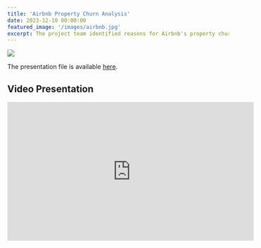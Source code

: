 ```yaml
---
title: 'Airbnb Property Churn Analysis'
date: 2023-12-10 00:00:00
featured_image: '/images/airbnb.jpg'
excerpt: The project team identified reasons for Airbnb's property churn in Washington using machine learning models—Logistic Regression, Decision Tree, Random Forest, and Gradient Boosting. The Random Forest model with a threshold of 0.12 worked better than other models (Accuracy = 0.75, Sensitivity = 0.73, Specificity = 0.76).
---
```


![](/images/airbnb.jpg)

The presentation file is available [here](https://drive.google.com/file/d/11t2DFUZWsUaoVrzWsajnFkNcNkf4zXlZ/view?usp=drive_link).


## Video Presentation

<iframe width="560" height="315" src="https://www.youtube.com/embed/ydR00WWDpOs?si=2rHnItoGmDL6Fjbj" title="YouTube video player" frameborder="0" allow="accelerometer; autoplay; clipboard-write; encrypted-media; gyroscope; picture-in-picture; web-share" referrerpolicy="strict-origin-when-cross-origin" allowfullscreen></iframe>
